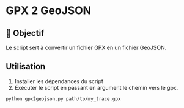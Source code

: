 # GPX 2 GeoJSON

## 🎯 Objectif

Le script sert à convertir un fichier GPX en un fichier GeoJSON.

## Utilisation

1. Installer les dépendances du script
2. Éxécuter le script en passant en argument le chemin vers le gpx. 

```sh
python gpx2geojson.py path/to/my_trace.gpx
```